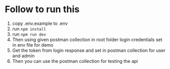 # Follow to run this

1. copy .env.example to .env
2. run `npm install`
3. run `npm run dev`
4. Then using given postman collection in root folder login credentials set in env file for demo
5. Get the token from login response and set in postman collection for user and admin
6. Then you can use the postman collection for testing the api

